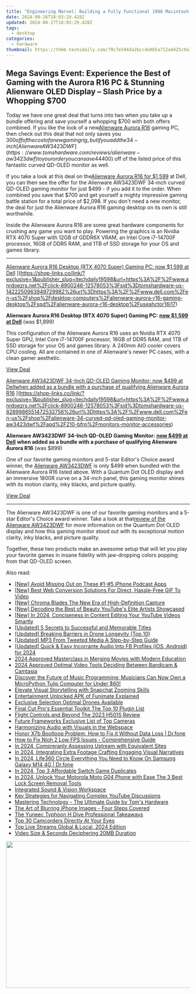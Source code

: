 ```yaml
---
title: "Engineering Marvel: Building a Fully Functional 1986 Macintosh Plus Lookalike by a Skilled Professional"
date: 2024-08-26T18:03:29.428Z
updated: 2024-08-27T18:03:29.428Z
tags:
  - desktop
categories:
  - hardware
thumbnail: https://thmb.techidaily.com/79c7e594da2bcc4e0b5a712ad425c9a3c9c769d4308cac3ac9d4efb24f911715.jpg
---
```


## Mega Savings Event: Experience the Best of Gaming with the Aurora R16 PC & Stunning Alienware OLED Display – Slash Price by a Whopping $700

Today we have one great deal that turns into two when you take up a bundle offering and save yourself a whopping $700 with both offers combined. If you like the look of a new[Alienware Aurora R16](https://www.tomshardware.com/reviews/alienware-aurora-r16) gaming PC, then check out this deal that not only saves you $300 off of the cost of a new gaming rig, but if you add the 34-inch[Alienware AW3423DWF](https://www.tomshardware.com/reviews/alienware-aw3423dwf) to your order you can save 44% ($400) off of the listed price of this fantastic curved QD-OLED monitor as well.

 If you take a look at this deal on the[Alienware Aurora R16 for $1,599](https://shop-links.co/link/?exclusive=1&publisher_slug=itechdaily19598&url=https%3A%2F%2Fwww.anrdoezrs.net%2Fclick-8900246-12578053%3Fsid%3Dtomshardware-us-2552109866798007269%26url%3Dhttps%3A%2F%2Fwww.dell.com%2Fen-us%2Fshop%2Fdesktop-computers%2Falienware-aurora-r16-gaming-desktop%2Fspd%2Falienware-aurora-r16-desktop%2Fuseahctor16i17) at Dell, you can then see the offer for the Alienware AW3423DWF 34-inch curved QD-OLED gaming monitor for just $499 - if you add it to the order. When combined you save that $700 and get yourself a mighty impressive gaming battle station for a total price of $2,098\. If you don't need a new monitor, the deal for just the Alienware Aurora R16 gaming desktop on its own is still worthwhile.

 Inside the Alienware Aurora R16 are some great hardware components for crushing any game you want to play. Powering the graphics is an Nvidia RTX 4070 Super with 12GB of GDDR6X VRAM, an Intel Core i7-14700F processor, 16GB of DDR5 RAM, and 1TB of SSD storage for your OS and games library.

---

[Alienware Aurora R16 Desktop (RTX 4070 Super) Gaming PC: now $1,599 at Dell](https://cdn.mos.cms.futurecdn.net/j9Ar8EpieBwBskeZ5TYvBm-200-100.png "Alienware Aurora R16 Desktop (RTX 4070 Super) Gaming PC: now $1,599 at Dell") ](https://shop-links.co/link/?exclusive=1&publisher_slug=itechdaily19598&url=https%3A%2F%2Fwww.anrdoezrs.net%2Fclick-8900246-12578053%3Fsid%3Dtomshardware-us-1422250963949729982%26url%3Dhttps%3A%2F%2Fwww.dell.com%2Fen-us%2Fshop%2Fdesktop-computers%2Falienware-aurora-r16-gaming-desktop%2Fspd%2Falienware-aurora-r16-desktop%2Fuseahctor16i17)

 **Alienware Aurora R16 Desktop (RTX 4070 Super) Gaming PC:** [**now $1,599 at Dell**](https://shop-links.co/link/?exclusive=1&publisher_slug=itechdaily19598&url=https%3A%2F%2Fwww.anrdoezrs.net%2Fclick-8900246-12578053%3Fsid%3Dtomshardware-us-4105539912223162879%26url%3Dhttps%3A%2F%2Fwww.dell.com%2Fen-us%2Fshop%2Fdesktop-computers%2Falienware-aurora-r16-gaming-desktop%2Fspd%2Falienware-aurora-r16-desktop%2Fuseahctor16i17) (was $1,899)  
  
 This configuration of the Alienware Aurora R16 uses an Nvidia RTX 4070 Super GPU, Intel Core i7-14700F processor, 16GB of DDR5 RAM, and 1TB of SSD storage for your OS and games library. A 240mm AIO cooler covers CPU cooling. All are contained in one of Alienware's newer PC cases, with a clean gamer aesthetic.

[View Deal](https://shop-links.co/link/?exclusive=1&publisher_slug=itechdaily19598&url=https%3A%2F%2Fwww.anrdoezrs.net%2Fclick-8900246-12578053%3Fsid%3Dtomshardware-us-1422250963949729982%26url%3Dhttps%3A%2F%2Fwww.dell.com%2Fen-us%2Fshop%2Fdesktop-computers%2Falienware-aurora-r16-gaming-desktop%2Fspd%2Falienware-aurora-r16-desktop%2Fuseahctor16i17)

[Alienware AW3423DWF 34-Inch QD-OLED Gaming Monitor:&nbsp;now $499 at Dellwhen added as a bundle with a purchase of qualifying Alienware Aurora R16](https://cdn.mos.cms.futurecdn.net/V2XZiVjFfdYQCWbcJuwKHb-200-100.jpg "Alienware AW3423DWF 34-Inch QD-OLED Gaming Monitor:&nbsp;now $499 at Dellwhen added as a bundle with a purchase of qualifying Alienware Aurora R16") ](https://shop-links.co/link/?exclusive=1&publisher_slug=itechdaily19598&url=https%3A%2F%2Fwww.anrdoezrs.net%2Fclick-8900246-12578053%3Fsid%3Dtomshardware-us-8289986551472532756%26url%3Dhttps%3A%2F%2Fwww.dell.com%2Fen-us%2Fshop%2Falienware-34-curved-qd-oled-gaming-monitor-aw3423dwf%2Fapd%2F210-bfrp%2Fmonitors-monitor-accessories)

 **Alienware AW3423DWF 34-Inch QD-OLED Gaming Monitor:** [**now $499 at Dell**](https://shop-links.co/link/?exclusive=1&publisher_slug=itechdaily19598&url=https%3A%2F%2Fwww.anrdoezrs.net%2Fclick-8900246-12578053%3Fsid%3Dtomshardware-us-1275858206171996509%26url%3Dhttps%3A%2F%2Fwww.dell.com%2Fen-us%2Fshop%2Falienware-34-curved-qd-oled-gaming-monitor-aw3423dwf%2Fapd%2F210-bfrp%2Fmonitors-monitor-accessories)   **when added as a bundle with a purchase of qualifying Alienware Aurora R16** (was $899)  
  
 One of our favorite gaming monitors and 5-star Editor's Choice award winner, the [Alienware AW3423DWF](https://www.tomshardware.com/reviews/alienware-aw3423dwf) is only $499 when bundled with the Alienware Aurora R16 listed above. With a Quantum Dot OLED display and an immersive 1800R curve on a 34-inch panel, this gaming monitor shines with its motion clarity, inky blacks, and picture quality.

[View Deal](https://shop-links.co/link/?exclusive=1&publisher_slug=itechdaily19598&url=https%3A%2F%2Fwww.anrdoezrs.net%2Fclick-8900246-12578053%3Fsid%3Dtomshardware-us-8289986551472532756%26url%3Dhttps%3A%2F%2Fwww.dell.com%2Fen-us%2Fshop%2Falienware-34-curved-qd-oled-gaming-monitor-aw3423dwf%2Fapd%2F210-bfrp%2Fmonitors-monitor-accessories)

---

 The Alienware AW3423DWF is one of our favorite gaming monitors and a 5-star Editor's Choice award winner. Take a look at that[review of the Alienware AW3423DWF](https://www.tomshardware.com/reviews/alienware-aw3423dwf) for more information on the Quantum Dot OLED display and how this gaming monitor stood out with its exceptional motion clarity, inky blacks, and picture quality.

 Together, these two products make an awesome setup that will let you play your favorite games in insane fidelity with jaw-dropping colors popping from that QD-OLED screen.

<ins class="adsbygoogle"
     style="display:block"
     data-ad-format="autorelaxed"
     data-ad-client="ca-pub-7571918770474297"
     data-ad-slot="1223367746"></ins>



<ins class="adsbygoogle"
     style="display:block"
     data-ad-client="ca-pub-7571918770474297"
     data-ad-slot="8358498916"
     data-ad-format="auto"
     data-full-width-responsive="true"></ins>

<span class="atpl-alsoreadstyle">Also read:</span>
<div><ul>
<li><a href="https://extra-information.techidaily.com/new-avoid-missing-out-on-these-1-5-iphone-podcast-apps/"><u>[New] Avoid Missing Out on These #1-#5 iPhone Podcast Apps</u></a></li>
<li><a href="https://extra-information.techidaily.com/new-best-web-conversion-solutions-for-direct-hassle-free-gif-to-video/"><u>[New] Best Web Conversion Solutions For Direct, Hassle-Free GIF To Video</u></a></li>
<li><a href="https://extra-hints.techidaily.com/new-chroma-blades-the-new-era-of-high-definition-capture/"><u>[New] Chroma Blades  The New Era of High-Definition Capture</u></a></li>
<li><a href="https://youtube-docs.techidaily.com/ecoding-the-best-of-beauty-youtubes-elite-artists-showcased/"><u>[New] Decoding the Best of Beauty  YouTube's Elite Artists Showcased</u></a></li>
<li><a href="https://facebook-record-videos.techidaily.com/new-in-2024-conciseness-in-content-editing-your-youtube-videos-smartly/"><u>[New] In 2024, Conciseness in Content  Editing Your YouTube Videos Smartly</u></a></li>
<li><a href="https://extra-information.techidaily.com/updated-5-secrets-to-successful-and-memorable-titles/"><u>[Updated] 5 Secrets to Successful and Memorable Titles</u></a></li>
<li><a href="https://extra-information.techidaily.com/updated-breaking-barriers-in-drone-longevity-top-10/"><u>[Updated] Breaking Barriers in Drone Longevity (Top 10)</u></a></li>
<li><a href="https://extra-support.techidaily.com/updated-mp3-from-tweeted-media-a-step-by-step-guide/"><u>[Updated] MP3 From Tweeted Media  A Step-by-Step Guide</u></a></li>
<li><a href="https://facebook-videos.techidaily.com/updated-quick-and-easy-incorrante-audio-into-fb-profiles-ios-android-for-2024/"><u>[Updated] Quick & Easy  Incorrante Audio Into FB Profiles (iOS, Android) for 2024</u></a></li>
<li><a href="https://extra-support.techidaily.com/2024-approved-masterclass-in-merging-movies-with-modern-education/"><u>2024 Approved  Masterclass in Merging Movies with Modern Education</u></a></li>
<li><a href="https://remote-screen-capture.techidaily.com/2024-approved-optimal-video-tools-deciding-between-bandicam-and-camtasia/"><u>2024 Approved  Optimal Video Tools  Deciding Between Bandicam & Camtasia</u></a></li>
<li><a href="https://extra-information.techidaily.com/1723262423538-discover-the-future-of-music-programming-musicians-can-now-own-a-micropython-tulip-computer-for-under-60/"><u>Discover the Future of Music Programming: Musicians Can Now Own a MicroPython Tulip Computer for Under $60!</u></a></li>
<li><a href="https://extra-information.techidaily.com/elevate-visual-storytelling-with-snapchat-zooming-skills/"><u>Elevate Visual Storytelling with Snapchat Zooming Skills</u></a></li>
<li><a href="https://extra-information.techidaily.com/entertainment-unlocked-apk-of-funimate-explained/"><u>Entertainment Unlocked  APK of Funimate Explained</u></a></li>
<li><a href="https://extra-information.techidaily.com/exclusive-selection-optimal-drones-available/"><u>Exclusive Selection  Optimal Drones Available</u></a></li>
<li><a href="https://extra-information.techidaily.com/final-cut-pros-essential-toolkit-the-top-10-plugin-list/"><u>Final Cut Pro's Essential Toolkit  The Top 10 Plugin List</u></a></li>
<li><a href="https://extra-information.techidaily.com/flight-controls-and-beyond-the-2023-h501s-review/"><u>Flight Controls and Beyond  The 2023 H501S Review</u></a></li>
<li><a href="https://extra-information.techidaily.com/future-frameworks-exclusive-list-of-top-cameras/"><u>Future Frameworks  Exclusive List of Top Cameras</u></a></li>
<li><a href="https://extra-information.techidaily.com/harmonizing-audio-with-visuals-in-the-webspace/"><u>Harmonizing Audio with Visuals in the Webspace</u></a></li>
<li><a href="https://change-location.techidaily.com/honor-x7b-bootloop-problem-how-to-fix-it-without-data-loss-drfone-by-drfone-fix-android-problems-fix-android-problems/"><u>Honor X7b Bootloop Problem, How to Fix it Without Data Loss | Dr.fone</u></a></li>
<li><a href="https://win-blog.techidaily.com/how-to-fix-nioh-2-low-fps-issues-comprehensive-guide/"><u>How to Fix Nioh 2 Low FPS Issues - Comprehensive Guide</u></a></li>
<li><a href="https://extra-information.techidaily.com/in-2024-compreranly-assessing-ustream-with-equivalent-sites/"><u>In 2024, Compreranly Assessing Ustream with Equivalent Sites</u></a></li>
<li><a href="https://extra-skills.techidaily.com/in-2024-integrating-extra-footage-crafting-engaging-visual-narratives/"><u>In 2024, Integrating Extra Footage  Crafting Engaging Visual Narratives</u></a></li>
<li><a href="https://phone-solutions.techidaily.com/in-2024-life360-circle-everything-you-need-to-know-on-samsung-galaxy-m14-4g-drfone-by-drfone-virtual-android/"><u>In 2024, Life360 Circle Everything You Need to Know On Samsung Galaxy M14 4G | Dr.fone</u></a></li>
<li><a href="https://screen-video-capture.techidaily.com/in-2024-top-3-affordable-switch-game-duplicates/"><u>In 2024, Top 3 Affordable Switch Game Duplicates</u></a></li>
<li><a href="https://easy-unlock-android.techidaily.com/in-2024-unlock-your-motorola-moto-g04-phone-with-ease-the-3-best-lock-screen-removal-tools-by-drfone-android/"><u>In 2024, Unlock Your Motorola Moto G04 Phone with Ease The 3 Best Lock Screen Removal Tools</u></a></li>
<li><a href="https://extra-information.techidaily.com/integrated-sound-and-vision-workspace/"><u>Integrated Sound & Vision Workspace</u></a></li>
<li><a href="https://extra-information.techidaily.com/key-strategies-for-navigating-complex-youtube-discussions/"><u>Key Strategies for Navigating Complex YouTube Discussions</u></a></li>
<li><a href="https://extra-information.techidaily.com/mastering-technology-the-ultimate-guide-by-toms-hardware/"><u>Mastering Technology - The Ultimate Guide by Tom's Hardware</u></a></li>
<li><a href="https://extra-information.techidaily.com/the-art-of-blurring-iphone-images-four-steps-covered/"><u>The Art of Blurring iPhone Images - Four Steps Covered</u></a></li>
<li><a href="https://extra-information.techidaily.com/the-yuneec-typhoon-h-dive-professional-takeaways/"><u>The Yuneec Typhoon H Dive  Professional Takeaways</u></a></li>
<li><a href="https://extra-information.techidaily.com/top-30-camcorders-directly-at-your-eyes/"><u>Top 30 Camcorders  Directly At Your Eyes</u></a></li>
<li><a href="https://extra-information.techidaily.com/top-live-streams-global-and-local-2024-edition/"><u>Top Live Streams  Global & Local, 2024 Edition</u></a></li>
<li><a href="https://extra-information.techidaily.com/video-size-and-seconds-deciphering-20mb-duration/"><u>Video Size & Seconds  Deciphering 20MB Duration</u></a></li>
</ul></div>

<!-- affiliate ads begin -->
<a href="https://aidotcom.pxf.io/c/5597632/2086436/19576" target="_top" id="2086436"><img src="//a.impactradius-go.com/display-ad/19576-2086436" border="0" alt="" width="1500" height="400"/></a><img height="0" width="0" src="https://imp.pxf.io/i/5597632/2086436/19576" style="position:absolute;visibility:hidden;" border="0" />
<!-- affiliate ads end -->